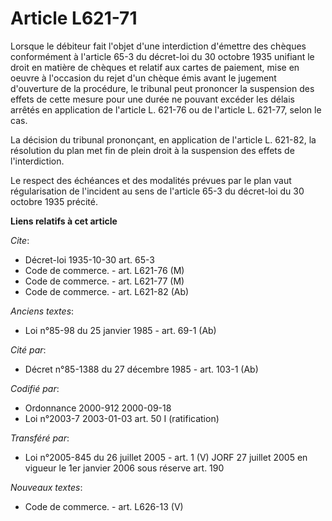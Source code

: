 # Article L621-71

Lorsque le débiteur fait l'objet d'une interdiction d'émettre des chèques conformément à l'article 65-3 du décret-loi du 30
octobre 1935 unifiant le droit en matière de chèques et relatif aux cartes de paiement, mise en oeuvre à l'occasion du rejet
d'un chèque émis avant le jugement d'ouverture de la procédure, le tribunal peut prononcer la suspension des effets de cette
mesure pour une durée ne pouvant excéder les délais arrêtés en application de l'article L. 621-76 ou de l'article L. 621-77,
selon le cas.

La décision du tribunal prononçant, en application de l'article L. 621-82, la résolution du plan met fin de plein droit à la
suspension des effets de l'interdiction.

Le respect des échéances et des modalités prévues par le plan vaut régularisation de l'incident au sens de l'article 65-3 du
décret-loi du 30 octobre 1935 précité.

**Liens relatifs à cet article**

_Cite_:

  - Décret-loi 1935-10-30 art. 65-3
  - Code de commerce. - art. L621-76 (M)
  - Code de commerce. - art. L621-77 (M)
  - Code de commerce. - art. L621-82 (Ab)

_Anciens textes_:

  - Loi n°85-98 du 25 janvier 1985 - art. 69-1 (Ab)

_Cité par_:

  - Décret n°85-1388 du 27 décembre 1985 - art. 103-1 (Ab)

_Codifié par_:

  - Ordonnance 2000-912 2000-09-18
  - Loi n°2003-7 2003-01-03 art. 50 I (ratification)

_Transféré par_:

  - Loi n°2005-845 du 26 juillet 2005 - art. 1 (V) JORF 27 juillet 2005 en vigueur le 1er janvier 2006 sous réserve art. 190

_Nouveaux textes_:

  - Code de commerce. - art. L626-13 (V)
